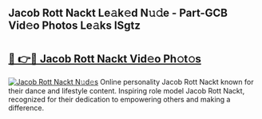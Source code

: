## Jacob Rott Nackt Le𝚊k𝚎d N𝚞𝚍e - Part-GCB Vid𝚎o Photos Le𝚊ks lSgtz

# <h2><a href="http://fb33k7.evod.top/?m=Jacob+Rott+Nackt">🔗 👉🔴 Jacob Rott Nackt Vid𝚎o Ph𝚘t𝚘s</a></h2>

[![Jacob Rott Nackt N𝚞d𝚎s](https://i.imgur.com/8V9OHl7.gif)](http://fb33k7.evod.top/?m=Jacob+Rott+Nackt)
Online personality Jacob Rott Nackt known for their dance and lifestyle content. Inspiring role model Jacob Rott Nackt, recognized for their dedication to empowering others and making a difference. 
